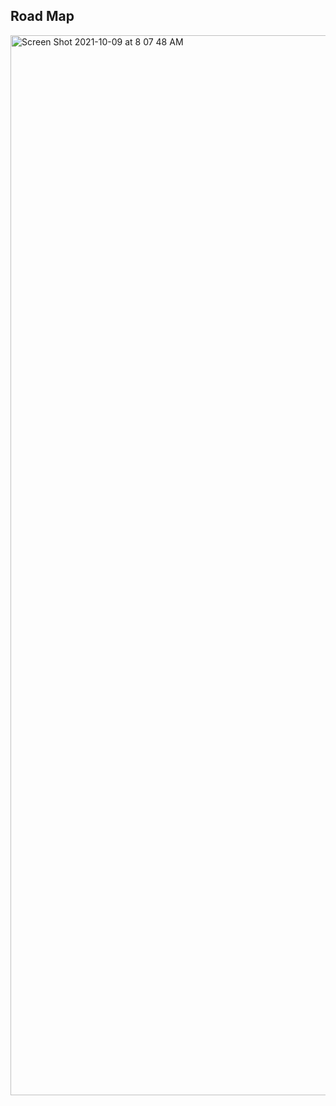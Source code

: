 ## Road Map

<img width="1696" alt="Screen Shot 2021-10-09 at 8 07 48 AM" src="https://user-images.githubusercontent.com/58945964/136664663-f18757b8-4d53-4857-91fd-c97757b693c3.png">
